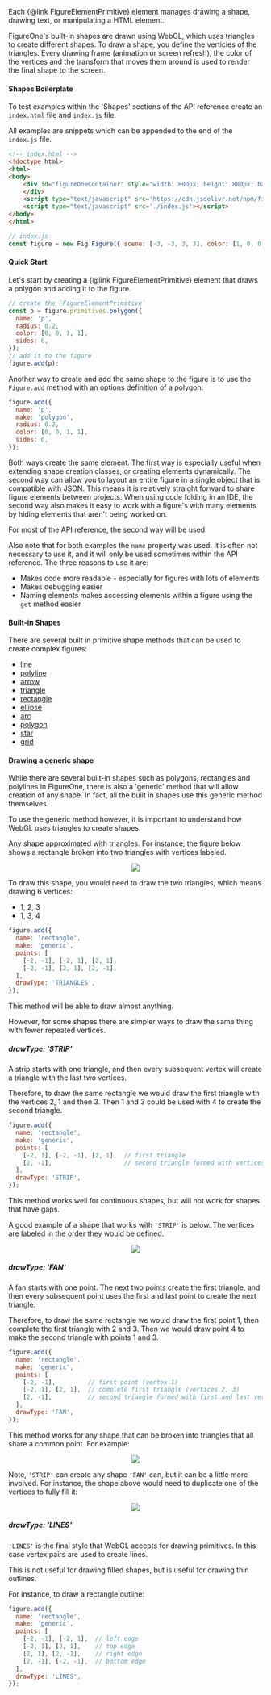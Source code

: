 Each {@link FigureElementPrimitive} element manages drawing a shape, drawing text, or manipulating a HTML element.

FigureOne's built-in shapes are drawn using WebGL, which uses triangles to create different shapes. To draw a shape, you define the verticies of the triangles. Every drawing frame (animation or screen refresh), the color of the vertices and the transform that moves them around is used to render the final shape to the screen.


#### <a id="drawing-boilerplate"></a> Shapes Boilerplate
To test examples within the 'Shapes' sections of the API reference create an `index.html` file and `index.js` file.

All examples are snippets which can be appended to the end of the `index.js` file.

```html
<!-- index.html -->
<!doctype html>
<html>
<body>
    <div id="figureOneContainer" style="width: 800px; height: 800px; background-color: white;">
    </div>
    <script type="text/javascript" src='https://cdn.jsdelivr.net/npm/figureone@0.13.0/figureone.min.js'></script>
    <script type="text/javascript" src='./index.js'></script>
</body>
</html>
```

```javascript
// index.js
const figure = new Fig.Figure({ scene: [-3, -3, 3, 3], color: [1, 0, 0, 1], lineWidth: 0.01, font: { size: 0.1 } });
```

#### Quick Start

Let's start by creating a {@link FigureElementPrimitive} element that draws a polygon and adding it to the figure.

```javascript
// create the `FigureElementPrimitive`
const p = figure.primitives.polygon({
  name: 'p',
  radius: 0.2,
  color: [0, 0, 1, 1],
  sides: 6,
});
// add it to the figure
figure.add(p);
```

Another way to create and add the same shape to the figure is to use the `Figure.add` method with an options definition of a polygon:

```javascript
figure.add({
  name: 'p',
  make: 'polygon',
  radius: 0.2,
  color: [0, 0, 1, 1],
  sides: 6,
});
```

Both ways create the same element. The first way is especially useful when extending shape creation classes, or creating elements dynamically. The second way can allow you to layout an entire figure in a single object that is compatible with JSON. This means it is relatively straight forward to share figure elements between projects. When using code folding in an IDE, the second way also makes it easy to work with a figure's with many elements by hiding elements that aren't being worked on.

For most of the API reference, the second way will be used.

Also note that for both examples the `name` property was used. It is often not necessary to use it, and it will only be used sometimes within the API reference. The three reasons to use it are:

* Makes code more readable - especially for figures with lots of elements
* Makes debugging easier
* Naming elements makes accessing elements within a figure using the `get` method easier

#### Built-in Shapes

There are several built in primitive shape methods that can be used to create complex figures:
* <a href="#obj_line">line</a>
* <a href="#obj_polyline">polyline</a>
* <a href="#obj_arrow">arrow</a>
* <a href="#obj_triangle">triangle</a>
* <a href="#obj_rectangle">rectangle</a>
* <a href="#obj_ellipse">ellipse</a>
* <a href="#obj_arc">arc</a>
* <a href="#obj_polygon">polygon</a>
* <a href="#obj_star">star</a>
* <a href="#obj_grid">grid</a>


#### Drawing a generic shape

While there are several built-in shapes such as polygons, rectangles and polylines in FigureOne, there is also a 'generic' method that will allow creation of any shape. In fact, all the built in shapes use this generic method themselves.

To use the generic method however, it is important to understand how WebGL uses triangles to create shapes.

Any shape approximated with triangles. For instance, the figure below shows a rectangle broken into two triangles with vertices labeled.

<p style="text-align: center"><img src="./tutorials/draw/rect.png"></p>

To draw this shape, you would need to draw the two triangles, which means drawing 6 vertices:
* 1, 2, 3
* 1, 3, 4

```javascript
figure.add({
  name: 'rectangle',
  make: 'generic',
  points: [
    [-2, -1], [-2, 1], [2, 1],
    [-2, -1], [2, 1], [2, -1],
  ],
  drawType: 'TRIANGLES',
});
```

This method will be able to draw almost anything.

However, for some shapes there are simpler ways to draw the same thing with fewer repeated vertices.

##### drawType: 'STRIP'

A strip starts with one triangle, and then every subsequent vertex will create a triangle with the last two vertices.

Therefore, to draw the same rectangle we would draw the first triangle with the vertices 2, 1 and then 3. Then 1 and 3 could be used with 4 to create the second triangle.

```javascript
figure.add({
  name: 'rectangle',
  make: 'generic',
  points: [
    [-2, 1], [-2, -1], [2, 1],  // first triangle
    [2, -1],                    // second triangle formed with vertices 1 and 3
  ],
  drawType: 'STRIP',
});
```

This method works well for continuous shapes, but will not work for shapes that have gaps.

A good example of a shape that works with `'STRIP'` is below. The vertices are labeled in the order they would be defined.

<p style="text-align: center"><img src="./tutorials/draw/strip.png"></p>

##### drawType: 'FAN'

A fan starts with one point. The next two points create the first triangle, and then every subsequent point uses the first and last point to create the next triangle.

Therefore, to draw the same rectangle we would draw the first point 1, then complete the first triangle with 2 and 3. Then we would draw point 4 to make the second triangle with points 1 and 3.

```javascript
figure.add({
  name: 'rectangle',
  make: 'generic',
  points: [
    [-2, -1],         // first point (vertex 1)
    [-2, 1], [2, 1],  // complete first triangle (vertices 2, 3)
    [2, -1],          // second triangle formed with first and last vertex (1, 3)
  ],
  drawType: 'FAN',
});
```

This method works for any shape that can be broken into triangles that all share a common point. For example:

<p style="text-align: center"><img src="./tutorials/draw/fan.png"></p>

Note, `'STRIP'` can create any shape `'FAN'` can, but it can be a little more involved. For instance, the shape above would need to duplicate one of the vertices to fully fill it:

<p style="text-align: center"><img src="./tutorials/draw/strip-fan.png"></p>

##### drawType: 'LINES'

`'LINES'` is the final style that WebGL accepts for drawing primitives. In this case vertex pairs are used to create lines.

This is not useful for drawing filled shapes, but is useful for drawing thin outlines.

For instance, to draw a rectangle outline:
```javascript
figure.add({
  name: 'rectangle',
  make: 'generic',
  points: [
    [-2, -1], [-2, 1],  // left edge
    [-2, 1], [2, 1],    // top edge
    [2, 1], [2, -1],    // right edge
    [2, -1], [-2, -1],  // bottom edge
  ],
  drawType: 'LINES',
});
```
